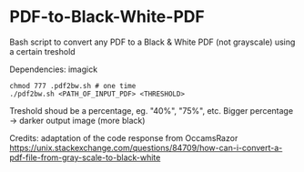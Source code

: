 # PDF-to-Black-White-PDF
Bash script to convert any PDF to a Black &amp; White PDF (not grayscale) using a certain treshold

Dependencies: imagick

```
chmod 777 .pdf2bw.sh # one time
./pdf2bw.sh <PATH_OF_INPUT_PDF> <THRESHOLD>
```
Treshold shoud be a percentage, eg. "40%", "75%", etc. Bigger percentage -> darker output image (more black)

Credits: adaptation of the code response from OccamsRazor
https://unix.stackexchange.com/questions/84709/how-can-i-convert-a-pdf-file-from-gray-scale-to-black-white
